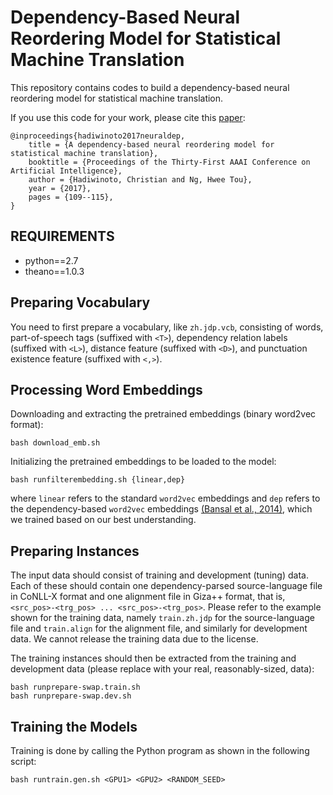 # Dependency-Based Neural Reordering Model for Statistical Machine Translation
This repository contains codes to build a dependency-based neural reordering model for statistical machine translation.

If you use this code for your work, please cite this [paper](https://www.comp.nus.edu.sg/~chrhad/pub/aaai2017_neuraldep.pdf):
```
@inproceedings{hadiwinoto2017neuraldep,
	title = {A dependency-based neural reordering model for statistical machine translation},
	booktitle = {Proceedings of the Thirty-First AAAI Conference on Artificial Intelligence},
	author = {Hadiwinoto, Christian and Ng, Hwee Tou},
	year = {2017},
	pages = {109--115},
}
```

REQUIREMENTS
------------
* python==2.7
* theano==1.0.3


Preparing Vocabulary
--------------------

You need to first prepare a vocabulary, like `zh.jdp.vcb`, consisting of words, part-of-speech tags (suffixed with `<T>`), dependency relation labels (suffixed with `<L>`), distance feature (suffixed with `<D>`), and punctuation existence feature (suffixed with `<,>`).


Processing Word Embeddings
--------------------------

Downloading and extracting the pretrained embeddings (binary word2vec format):

```
bash download_emb.sh
```

Initializing the pretrained embeddings to be loaded to the model:

```
bash runfilterembedding.sh {linear,dep}
```
where `linear` refers to the standard `word2vec` embeddings and `dep` refers to the dependency-based `word2vec` embeddings [(Bansal et al., 2014)](https://www.aclweb.org/anthology/P14-2131), which we trained based on our best understanding.


Preparing Instances
-------------------

The input data should consist of training and development (tuning) data. Each of these should contain one dependency-parsed source-language file in CoNLL-X format and one alignment file in Giza++ format, that is, `<src_pos>-<trg_pos> ... <src_pos>-<trg_pos>`. Please refer to the example shown for the training data, namely `train.zh.jdp` for the source-language file and `train.align` for the alignment file, and similarly for development data. We cannot release the training data due to the license.

The training instances should then be extracted from the training and development data (please replace with your real, reasonably-sized, data):

```
bash runprepare-swap.train.sh
bash runprepare-swap.dev.sh
```


Training the Models
-------------------

Training is done by calling the Python program as shown in the following script:

```
bash runtrain.gen.sh <GPU1> <GPU2> <RANDOM_SEED>
```


